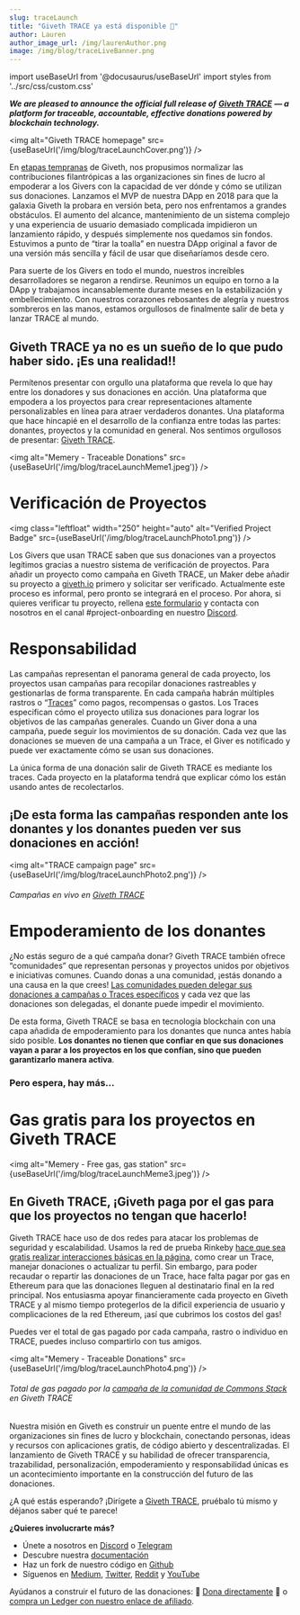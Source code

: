```yaml
---
slug: traceLaunch
title: "Giveth TRACE ya está disponible 🚀"
author: Lauren
author_image_url: /img/laurenAuthor.png
image: /img/blog/traceLiveBanner.png
---
```

import useBaseUrl from '@docusaurus/useBaseUrl'
import styles from '../src/css/custom.css'


**_We are pleased to announce the official full release of_** [**_Giveth TRACE_**](http://trace.giveth.io/?utm_source=medium&utm_medium=article&utm_campaign=traceLaunch) **_— a platform for traceable, accountable, effective donations powered by blockchain technology._**


<img alt="Giveth TRACE homepage"  src={useBaseUrl('/img/blog/traceLaunchCover.png')}  />


En [etapas tempranas](https://docs.giveth.io/blog/futureOfGiving2017) de Giveth, nos propusimos normalizar las contribuciones filantrópicas a las organizaciones sin fines de lucro al empoderar a los Givers con la capacidad de ver dónde y cómo se utilizan sus donaciones. Lanzamos el MVP de nuestra DApp en 2018 para que la galaxia Giveth la probara en versión beta, pero nos enfrentamos a grandes obstáculos. El aumento del alcance, mantenimiento de un sistema complejo y una experiencia de usuario demasiado complicada impidieron un lanzamiento rápido, y después simplemente nos quedamos sin fondos. Estuvimos a punto de “tirar la toalla” en nuestra DApp original a favor de una versión más sencilla y fácil de usar que diseñaríamos desde cero.

Para suerte de los Givers en todo el mundo, nuestros increíbles desarrolladores se negaron a rendirse. Reunimos un equipo en torno a la DApp y trabajamos incansablemente durante meses en la estabilización y embellecimiento. Con nuestros corazones rebosantes de alegría y nuestros sombreros en las manos, estamos orgullosos de finalmente salir de beta y lanzar TRACE al mundo.

**Giveth TRACE ya no es un sueño de lo que pudo haber sido. ¡Es una realidad!!**
-------------------------------------------------------------------------------------------------

Permítenos presentar con orgullo una plataforma que revela lo que hay entre los donadores y sus donaciones en acción. Una plataforma que empodera a los proyectos para crear representaciones altamente personalizables en línea para atraer verdaderos donantes. Una plataforma que hace hincapié en el desarrollo de la confianza entre todas las partes: donantes, proyectos y la comunidad en general. Nos sentimos orgullosos de presentar: [Giveth TRACE](http://trace.giveth.io/?utm_source=medium&utm_medium=article&utm_campaign=traceLaunch).

<img  alt="Memery - Traceable Donations" src={useBaseUrl('/img/blog/traceLaunchMeme1.jpeg')}  />


Verificación de Proyectos
====================

<img class="leftfloat" width="250" height="auto" alt="Verified Project Badge" src={useBaseUrl('/img/blog/traceLaunchPhoto1.png')}  />


Los Givers que usan TRACE saben que sus donaciones van a proyectos legítimos gracias a nuestro sistema de verificación de proyectos. Para añadir un proyecto como campaña en Giveth TRACE, un Maker debe añadir su proyecto a [giveth.io](http://giveth.io/) primero y solicitar ser verificado. Actualmente este proceso es informal, pero pronto se integrará en el proceso. Por ahora, si quieres verificar tu proyecto, rellena [este formulario](https://hlfkiwoiwhi.typeform.com/to/pXxk0HO5) y contacta con nosotros en el canal #project-onboarding en nuestro [Discord](https://discord.giveth.io/).

Responsabilidad
==============

Las campañas representan el panorama general de cada proyecto, los proyectos usan campañas para recopilar donaciones rastreables y gestionarlas de forma transparente. En cada campaña habrán múltiples rastros o “[Traces](https://docs.giveth.io/dapps/leavingTraces)” como pagos, recompensas o gastos. Los Traces especifican cómo el proyecto utiliza sus donaciones para lograr los objetivos de las campañas generales. Cuando un Giver dona a una campaña, puede seguir los movimientos de su donación. Cada vez que las donaciones se mueven de una campaña a un Trace, el Giver es notificado y puede ver exactamente cómo se usan sus donaciones.

La única forma de una donación salir de Giveth TRACE es mediante los traces. Cada proyecto en la plataforma tendrá que explicar cómo los están usando antes de recolectarlos.

**¡De esta forma las campañas responden ante los donantes y los donantes pueden ver sus donaciones en acción!**
----------------------------------------------------------------------------------------------------------------
<img  alt="TRACE campaign page" src={useBaseUrl('/img/blog/traceLaunchPhoto2.png')}  />


###### Campañas en vivo en [Giveth TRACE](https://www.trace.giveth.io/)

Empoderamiento de los donantes
=================

¿No estás seguro de a qué campaña donar? Giveth TRACE también ofrece “comunidades” que representan personas y proyectos unidos por objetivos e iniciativas comunes. Cuando donas a una comunidad, ¡estás donando a una causa en la que crees! [Las comunidades pueden delegar sus donaciones a campañas o Traces específicos](https://docs.giveth.io/dapps/entitiesAndRoles) y cada vez que las donaciones son delegadas, el donante puede impedir el movimiento.

De esta forma, Giveth TRACE se basa en tecnología blockchain con una capa añadida de empoderamiento para los donantes que nunca antes había sido posible. **Los donantes no tienen que confiar en que sus donaciones vayan a parar a los proyectos en los que confían, sino que pueden garantizarlo manera activa**.

### Pero espera, hay más…



Gas gratis para los proyectos en Giveth TRACE
==================================

<img  alt="Memery - Free gas, gas station" src={useBaseUrl('/img/blog/traceLaunchMeme3.jpeg')}  />


 En Giveth TRACE, ¡Giveth paga por el gas para que los proyectos no tengan que hacerlo!
--------------------------------------------------------------------

Giveth TRACE hace uso de dos redes para atacar los problemas de seguridad y escalabilidad. Usamos la red de prueba Rinkeby [hace que sea gratis realizar interacciones básicas en la página](https://medium.com/giveth/tackling-ethereum-scalability-issues-29bd700b5060), como crear un Trace, manejar donaciones o actualizar tu perfil. Sin embargo, para poder recaudar o repartir las donaciones de un Trace, hace falta pagar por gas en Ethereum para que las donaciones lleguen al destinatario final en la red principal. Nos entusiasma apoyar financieramente cada proyecto en Giveth TRACE y al mismo tiempo protegerlos de la dificil experiencia de usuario y complicaciones de la red Ethereum, ¡así que cubrimos los costos del gas!

Puedes ver el total de gas pagado por cada campaña, rastro o individuo en TRACE, puedes incluso compartirlo con tus amigos.

<img  alt="Memery - Traceable Donations" src={useBaseUrl('/img/blog/traceLaunchPhoto4.png')}  />


###### Total de gas pagado por la [campaña de la comunidad de Commons Stack](https://www.trace.giveth.io/campaign/commons-stack-community-iteration-0) en Giveth TRACE


Nuestra misión en Giveth es construir un puente entre el mundo de las organizaciones sin fines de lucro y blockchain, conectando personas, ideas y recursos con aplicaciones gratis, de código abierto y descentralizadas. El lanzamiento de Giveth TRACE y su habilidad de ofrecer transparencia, trazabilidad, personalización, empoderamiento y responsabilidad únicas es un acontecimiento importante en la construcción del futuro de las donaciones.

¿A qué estás esperando? ¡Dirígete a [Giveth TRACE](http://trace.giveth.io/?utm_source=medium&utm_medium=article&utm_campaign=traceLaunch), pruébalo tú mismo y déjanos saber qué te parece!

**¿Quieres involucrarte más?**

* Únete a nosotros en [Discord](https://discord.giveth.io/) o [Telegram](http://t.me/givethio)
* Descubre nuestra [documentación](https://docs.giveth.io/)
* Haz un fork de nuestro código en [Github](https://github.com/Giveth/)
* Síguenos en [Medium](http://medium.com/giveth/), [Twitter](http://twitter.com/givethio), [Reddit](https://www.reddit.com/r/giveth/) y [YouTube](https://www.youtube.com/channel/UClfutpRoY0WTVnq0oB0E0wQ)

Ayúdanos a construir el futuro de las donaciones: 🦄 [Dona directamente](http://donate.giveth.io/) 🦄 o [compra un Ledger con nuestro enlace de afiliado](https://www.ledgerwallet.com/products/ledger-nano-s?utm_source=&utm_medium=affiliate&utm_campaign=d663).